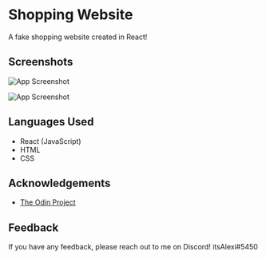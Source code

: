 
# Shopping Website

A fake shopping website created in React!

## Screenshots

![App Screenshot](https://media.discordapp.net/attachments/1023178399876907088/1023180020488880218/Screen_Shot_2022-09-24_at_6.31.50_PM.png?width=1081&height=538)

![App Screenshot](https://media.discordapp.net/attachments/1023178399876907088/1023180134527811584/Screen_Shot_2022-09-24_at_6.32.20_PM.png?width=1081&height=538)

## Languages Used

- React (JavaScript)
- HTML
- CSS

## Acknowledgements

 - [The Odin Project](https://www.theodinproject.com/lessons/node-path-javascript-shopping-cart)
 

## Feedback

If you have any feedback, please reach out to me on Discord!
itsAlexi#5450
